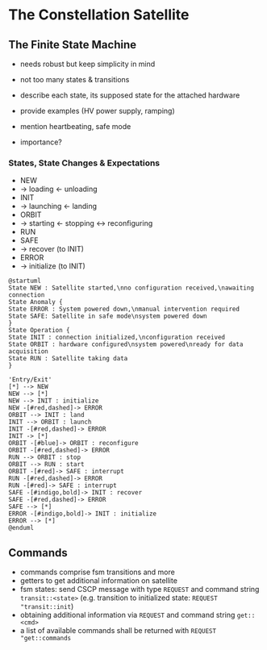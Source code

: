 # The Constellation Satellite


## The Finite State Machine

- needs robust but keep simplicity in mind
- not too many states & transitions
- describe each state, its supposed state for the attached hardware
- provide examples (HV power supply, ramping)
- mention heartbeating, safe mode

- importance?

### States, State Changes & Expectations

- NEW
- -> loading <- unloading
- INIT
- -> launching <- landing
- ORBIT
- -> starting <- stopping <-> reconfiguring
- RUN
- SAFE
- -> recover (to INIT)
- ERROR
- -> initialize (to INIT)

```plantuml
@startuml
State NEW : Satellite started,\nno configuration received,\nawaiting connection
State Anomaly {
State ERROR : System powered down,\nmanual intervention required
State SAFE: Satellite in safe mode\nsystem powered down
}
State Operation {
State INIT : connection initialized,\nconfiguration received
State ORBIT : hardware configured\nsystem powered\nready for data acquisition
State RUN : Satellite taking data
}

'Entry/Exit'
[*] --> NEW
NEW --> [*]
NEW --> INIT : initialize
NEW -[#red,dashed]-> ERROR
ORBIT --> INIT : land
INIT --> ORBIT : launch
INIT -[#red,dashed]-> ERROR
INIT -> [*]
ORBIT -[#blue]-> ORBIT : reconfigure
ORBIT -[#red,dashed]-> ERROR
RUN --> ORBIT : stop
ORBIT --> RUN : start
ORBIT -[#red]-> SAFE : interrupt
RUN -[#red,dashed]-> ERROR
RUN -[#red]-> SAFE : interrupt
SAFE -[#indigo,bold]-> INIT : recover
SAFE -[#red,dashed]-> ERROR
SAFE --> [*]
ERROR -[#indigo,bold]-> INIT : initialize
ERROR --> [*]
@enduml
```


## Commands

- commands comprise fsm transitions and more
- getters to get additional information on satellite
- fsm states: send CSCP message with type `REQUEST` and command string `transit::<state>` (e.g. transition to initialized state: `REQUEST "transit::init`)
- obtaining additional information via `REQUEST` and command string `get::<cmd>`
- a list of available commands shall be returned with `REQUEST "get::commands`
